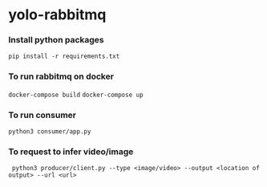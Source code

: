 # yolo-rabbitmq

### Install python packages
` pip install -r requirements.txt `

### To run rabbitmq on docker 
` docker-compose build `
` docker-compose up `

### To run consumer
` python3 consumer/app.py `

### To request to infer video/image
` python3 producer/client.py --type <image/video> --output <location of output> --url <url>`